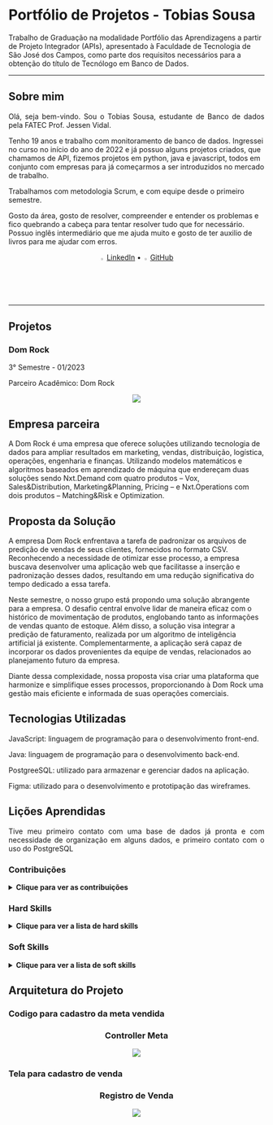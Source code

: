 <h1>Portfólio de Projetos - Tobias Sousa</h1>
<p>Trabalho de Graduação na modalidade Portfólio das Aprendizagens a partir de Projeto Integrador (APIs),
apresentado à Faculdade de Tecnologia de São José dos Campos,
como parte dos requisitos necessários para a obtenção do título de Tecnólogo em Banco de Dados.</p>
<hr>
<h2>Sobre mim</h2>
<p align="justify">Olá, seja bem-vindo. Sou o Tobias Sousa, estudante de Banco de dados pela FATEC Prof. Jessen Vidal.</p>

<p>Tenho 19 anos e trabalho com monitoramento de banco de dados. Ingressei no curso no início do ano de 2022 e já possuo alguns projetos criados, que chamamos de API, fizemos projetos em python, java e javascript, todos em conjunto com empresas para já começarmos a ser introduzidos no mercado de trabalho.</p>

<p>Trabalhamos com metodologia Scrum, e com equipe desde o primeiro semestre.</p>

<p>Gosto da área, gosto de resolver, compreender e entender os problemas e fico quebrando a cabeça para tentar resolver tudo que for necessário. Possuo inglês intermediário que me ajuda muito e gosto de ter auxilio de livros para me ajudar com erros.</p>
<p align="center"> <img src="https://github.com/tobiassousa/Bertoti/assets/100934496/61443c54-f5a7-465b-afe3-e987ac557708" width="2%">  <a href="https://www.linkedin.com/in/tobias-sousa-23bba822a/">LinkedIn</a> • <img src="https://github.com/tobiassousa/Bertoti/assets/100934496/7072e28e-19c1-43ec-b572-dff5569316d3" width="2%"> <a href="https://github.com/tobiassousa">GitHub</a> </p>
<hr>

<h2>Projetos</h2>
<h3> Dom Rock </h3>
3° Semestre - 01/2023

Parceiro Acadêmico: Dom Rock
<p align="center"><img src="https://github.com/Ariane-Sousa/bertoti/assets/108765052/bbd9f4c7-56bf-4563-9da0-16977ffb6ac8" widht="10%"></img>

## Empresa parceira

A Dom Rock é uma empresa que oferece soluções utilizando tecnologia de dados para ampliar resultados em marketing, vendas, distribuição, logística, operações, engenharia e finanças.
Utilizando modelos matemáticos e algoritmos baseados em aprendizado de máquina que endereçam duas soluções sendo Nxt.Demand com quatro produtos – Vox, Sales&Distribution, Marketing&Planning, Pricing – e Nxt.Operations com dois produtos – Matching&Risk e Optimization.


##  Proposta da Solução

A empresa Dom Rock enfrentava a tarefa de padronizar os arquivos de predição de vendas de seus clientes, fornecidos no formato CSV. Reconhecendo a necessidade de otimizar esse processo, a empresa buscava desenvolver uma aplicação web que facilitasse a inserção e padronização desses dados, resultando em uma redução significativa do tempo dedicado a essa tarefa.

Neste semestre, o nosso grupo está propondo uma solução abrangente para a empresa. O desafio central envolve lidar de maneira eficaz com o histórico de movimentação de produtos, englobando tanto as informações de vendas quanto de estoque. Além disso, a solução visa integrar a predição de faturamento, realizada por um algoritmo de inteligência artificial já existente. Complementarmente, a aplicação será capaz de incorporar os dados provenientes da equipe de vendas, relacionados ao planejamento futuro da empresa.

Diante dessa complexidade, nossa proposta visa criar uma plataforma que harmonize e simplifique esses processos, proporcionando à Dom Rock uma gestão mais eficiente e informada de suas operações comerciais.


## Tecnologias Utilizadas

JavaScript: linguagem de programação para o desenvolvimento front-end.

Java: linguagem de programação para o desenvolvimento back-end.

PostgreeSQL: utilizado para armazenar e gerenciar dados na aplicação.

Figma: utilizado para o desenvolvimento e prototipação das wireframes.

## Lições Aprendidas

<p align="justify">Tive meu primeiro contato com uma base de dados já pronta e com necessidade de organização em alguns dados, e primeiro contato com o uso do PostgreSQL</p>


<h3>Contribuições</h3>
<details>
  <summary><b>Clique para ver as contribuições</b></summary>

  <p1>Conduzi uma abordagem abrangente para o tratamento dos dados provenientes dos clientes, garantindo não apenas a captura precisa, mas também a validação e normalização adequadas para promover a consistência e integridade dos dados. Ao finalizar esse processo, estabeleci um conjunto de APIs que permitem uma interação eficiente entre os dados tratados e as diversas funcionalidades do sistema. Isso não só facilita o acesso aos dados, mas também promove a flexibilidade e expansibilidade do sistema para acomodar futuras exigências e evoluções.</p1>

  <p1>Realizei o codigo para cadastramento de metas vendidas e sua tela. Além disso, integrei validações robustas para garantir a consistência e integridade dos dados inseridos, promovendo uma experiência livre de erros.</p1>
</details>


<h3>Hard Skills</h3>
<details>
  <summary><b>Clique para ver a lista de hard skills</b></summary>
  
  <p1>Desenvolvimento Back-end: Adquiri proficiência substantiva em programação orientada a objetos, com especialização notável na linguagem de programação Java, destacando-me no desenvolvimento de arquiteturas robustas para a lógica empresarial de sistemas intricados. Minhas competências back-end transcendem a mera implementação de códigos, abrangendo uma compreensão profunda das complexidades inerentes à engenharia de software, especialmente quando se trata do tratamento de dados em ambientes empresariais de alta complexidade.</p1>
  
  <p1>Banco de Dados: Cultivei profundo conhecimento no design de bancos de dados, aprimorando minhas habilidades na modelagem de estruturas eficientes e escaláveis para armazenamento de dados. Demonstrei proficiência expressiva na linguagem SQL, utilizando-a de maneira hábil para consultas complexas, manipulação de dados e otimização de desempenho. Ao adotar o PostgreSQL como sistema de gerenciamento de banco de dados, obtive uma compreensão aprofundada não apenas das nuances dessa plataforma, mas também da gestão estratégica de dados em ambientes dinâmicos e exigentes.</p1>
  
  </details>

<h3>Soft Skills</h3>
<details>
  <summary><b>Clique para ver a lista de soft skills</b></summary>
  
  <p1>Proatividade: Enfrentar desafios como a padronização de dados demonstrou minha capacidade de propor e implementar soluções, evidenciando uma abordagem proativa para otimizar processos.</p1>
  
  <p1>Comunicação Assertiva: Ao explicar claramente problemas, soluções e jornadas do usuário, desenvolvi habilidades de comunicação eficaz, tornando informações técnicas acessíveis a diversos públicos.</p1>
  
  <p1>Resolução de Problemas: Enfrentar desafios complexos e criar soluções abrangentes para necessidades empresariais desenvolveu minhas habilidades de resolução de problemas, cruciais para abordar questões técnicas e de negócios.</p1>
</details>

## Arquitetura do Projeto

### Codigo para cadastro da meta vendida
<h3 align="center">Controller Meta</h3>
<p align="center"><img src="https://github.com/tobiassousa/Bertoti/assets/100934496/66f1703f-0597-4b47-9c5e-7890da778948" widht="20%"></img>

### Tela para cadastro de venda
<h3 align="center"> Registro de Venda </h3>
<p align="center"><img src="https://github.com/tobiassousa/Bertoti/assets/100934496/9feab02d-3b32-45e1-9d18-280c012a7684" widht="20%"></img>
